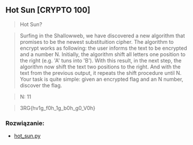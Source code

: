 ## Hot Sun [CRYPTO 100]

>Hot Sun?

>Surfing in the Shallowweb, we have discovered a new algorithm that promises to be the newest substituition cipher. The algorithm to encrypt works as following: the user informs the text to be encrypted and a number N. Initially, the algorithm shift all letters one position to the right (e.g. 'A' tuns into 'B'). With this result, in the next step, the algorithm now shift the text two positions to the right. And with the text from the previous output, it repeats the shift procedure until N. Your task is quite simple: given an encrypted flag and an N number, discover the flag.

>N: 11

>3RG{hv1g_f0h_1g_b0h_g0_V0h}


### Rozwiązanie:

* [hot_sun.py](hot_sun.py)
